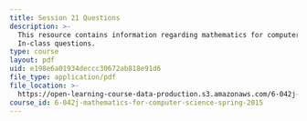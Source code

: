```yaml
---
title: Session 21 Questions
description: >-
  This resource contains information regarding mathematics for computer science:
  In-class questions.
type: course
layout: pdf
uid: e198e6a01934deccc30672ab818e91d6
file_type: application/pdf
file_location: >-
  https://open-learning-course-data-production.s3.amazonaws.com/6-042j-mathematics-for-computer-science-spring-2015/e198e6a01934deccc30672ab818e91d6_MIT6_042JS15_cp21.pdf
course_id: 6-042j-mathematics-for-computer-science-spring-2015
---
```

